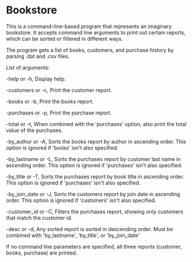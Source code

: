 # Bookstore

This is a command-line-based program that represents an imaginary bookstore. It accepts command line arguments to print out certain reports, which can be sorted or filtered in different ways.

The program gets a list of books, customers, and purchase history by parsing .dat and .csv files.

List of arguments:

-help or -h, Display help.

-customers or -c, Print the customer report.

-books or -b, Print the books report.

-purchases or -p, Print the purchase report.

-total or -t, When combined with the 'purchases' option, also print the total value of the purchases.

-by_author or -A, Sorts the books report by author in ascending order. This option is ignored if 'books' isn't also specified.

-by_lastname or -L, Sorts the purchases report by customer last name in ascending order. This option is ignored if 'purchases' isn't also specified.

-by_title or -T, Sorts the purchases report by book title in ascending order. This option is ignored if 'purchases' isn't also specified.

-by_join_date or -J, Sorts the customers report by join date in ascending order. This option is ignored if 'customers' isn't also specified.

-customer_id or -C, Filters the purchases report, showing only customers that match the customer id.

-desc or -d, Any sorted report is sorted in descending order. Must be combined with 'by_lastname', 'by_title', or 'by_join_date'


If no command line parameters are specified, all three reports (customer, books, purchase) are printed.
